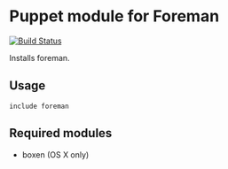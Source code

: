 # Puppet module for Foreman

[![Build Status](https://travis-ci.org/boxen/puppet-foreman.png?branch=master)](https://travis-ci.org/boxen/puppet-foreman)

Installs foreman.

## Usage

```
include foreman
```

## Required modules

* boxen (OS X only)

